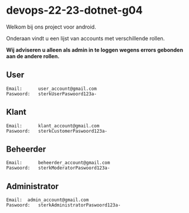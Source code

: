 # devops-22-23-dotnet-g04

Welkom bij ons project voor android.

Onderaan vindt u een lijst van accounts met verschillende rollen.

**Wij adviseren u alleen als admin in te loggen wegens errors gebonden aan de andere rollen.**

## User
```
Email:		user_account@gmail.com
Paswoord:	sterkUserPaswoord123a-
```

## Klant
```
Email: 		klant_account@gmail.com
Paswoord:	sterkCustomerPaswoord123a-
```

## Beheerder
```
Email: 		beheerder_account@gmail.com
Paswoord:	sterkModeratorPaswoord123a-
```

## Administrator
```
Email: 	admin_account@gmail.com
Paswoord:	sterkAdministratorPaswoord123a-
```
